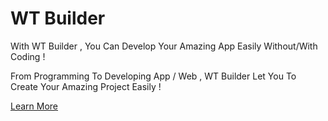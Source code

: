 # WT Builder
With WT Builder , You Can Develop Your Amazing App Easily Without/With Coding !

From Programming To Developing App / Web , WT Builder Let You To Create Your Amazing Project Easily !

[Learn More](https://builder.whatcraft.net)

